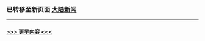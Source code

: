 
### 已转移至新页面 [大陆新闻](E大陆新闻.md?t=04010406) 


----
#### [ >>> 更早内容 <<< ](../indexes/nsc413-earlier.md)
